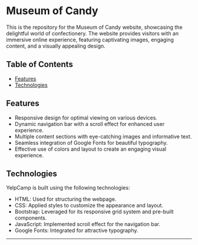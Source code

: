 # Museum of Candy

<p>This is the repository for the Museum of Candy website, showcasing the delightful world of confectionery. The website provides visitors with an immersive online experience, featuring captivating images, engaging content, and a visually appealing design.</p>

<h2>Table of Contents</h2>

<ul>
  <li><a href="#features">Features</a></li>
  <li><a href="#technologies">Technologies</a></li>
</ul>

<h2 id="features">Features</h2>

<ul>
  <li>Responsive design for optimal viewing on various devices.</li>
  <li>Dynamic navigation bar with a scroll effect for enhanced user experience.</li>
  <li>Multiple content sections with eye-catching images and informative text.</li>
  <li>Seamless integration of Google Fonts for beautiful typography.</li>
  <li>Effective use of colors and layout to create an engaging visual experience.</li>
</ul>

<h2 id="technologies">Technologies</h2>

<p>YelpCamp is built using the following technologies:</p>

<ul>
  <li>HTML: Used for structuring the webpage.</li>
  <li>CSS: Applied styles to customize the appearance and layout.</li>
  <li>Bootstrap: Leveraged for its responsive grid system and pre-built components.</li>
  <li>JavaScript: Implemented scroll effect for the navigation bar.</li>
  <li>Google Fonts: Integrated for attractive typography.</li>
</ul>


<hr>
